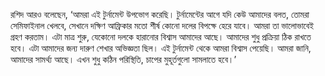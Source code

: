 রশিদ আরও বলেছেন, ‘আমরা এই টুর্নামেন্ট উপভোগ করেছি। টুর্নামেন্টের আগে যদি কেউ আমাদের বলত, তোমরা সেমিফাইনাল খেলবে, সেখানে দক্ষিণ আফ্রিকার মতো শীর্ষ কোনো দলের বিপক্ষে হেরে যাবে। আমরা তা ভালোভাবেই গ্রহণ করতাম। এটা মাত্র শুরু, যেকোনো দলকে হারানোর বিশ্বাস আমাদের আছে। আমাদের শুধু প্রক্রিয়া ঠিক রাখতে হবে। এটা আমাদের জন্য দারুণ শেখার অভিজ্ঞতা ছিল। এই টুর্নামেন্ট থেকে আমরা বিশ্বাস পেয়েছি। আমরা জানি, আমাদের সামর্থ্য আছে। এখন শুধু কঠিন পরিস্থিতি, চাপের মুহূর্তগুলো সামলাতে হবে।’
